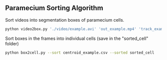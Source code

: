 ## Paramecium Sorting Algorithm

Sort videos into segmentation boxes of paramecium cells.

```sh
python video2box.py './video/example.avi' 'out_example.mp4' 'track_example.csv' 'centroid_example.csv' 'shape_data.csv'
```

Sort boxes in the frames into individual cells (save in the "sorted_cell" folder)

```sh
python box2cell.py --sort centroid_example.csv --sorted sorted_cell
```
